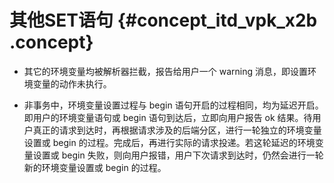 # 其他SET语句 {#concept_itd_vpk_x2b .concept}

-   其它的环境变量均被解析器拦截，报告给用户一个 warning 消息，即设置环境变量的动作未执行。

-   非事务中，环境变量设置过程与 begin 语句开启的过程相同，均为延迟开启。即用户的环境变量语句或 begin 语句到达后，立即向用户报告 ok 结果。待用户真正的请求到达时，再根据请求涉及的后端分区，进行一轮独立的环境变量设置或 begin 的过程。完成后，再进行实际的请求投递。若这轮延迟的环境变量设置或 begin 失败，则向用户报错，用户下次请求到达时，仍然会进行一轮新的环境变量设置或 begin 的过程。


